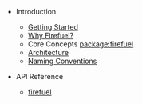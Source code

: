 - Introduction

  - [Getting Started](gettingstarted.md)
  - [Why Firefuel?](whyfirefuel.md)
  - Core Concepts
    [package:firefuel](coreconcepts.md)
  - [Architecture](architecture.md)
  - [Naming Conventions](firefuelnamingconventions.md)

- API Reference
  - [firefuel](https://pub.dev/documentation/firefuel/latest/firefuel/firefuel-library.html)
  
